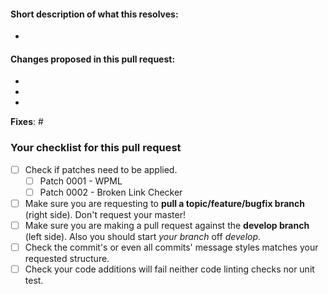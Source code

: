 #### Short description of what this resolves:
-

#### Changes proposed in this pull request:

-
-
-

**Fixes**: #



### Your checklist for this pull request
- [ ] Check if patches need to be applied.
  - [ ] Patch 0001 - WPML
  - [ ] Patch 0002 - Broken Link Checker
- [ ] Make sure you are requesting to **pull a topic/feature/bugfix branch** (right side). Don't request your master!
- [ ] Make sure you are making a pull request against the **develop branch** (left side). Also you should start *your branch* off *develop*.
- [ ] Check the commit's or even all commits' message styles matches your requested structure.
- [ ] Check your code additions will fail neither code linting checks nor unit test.
